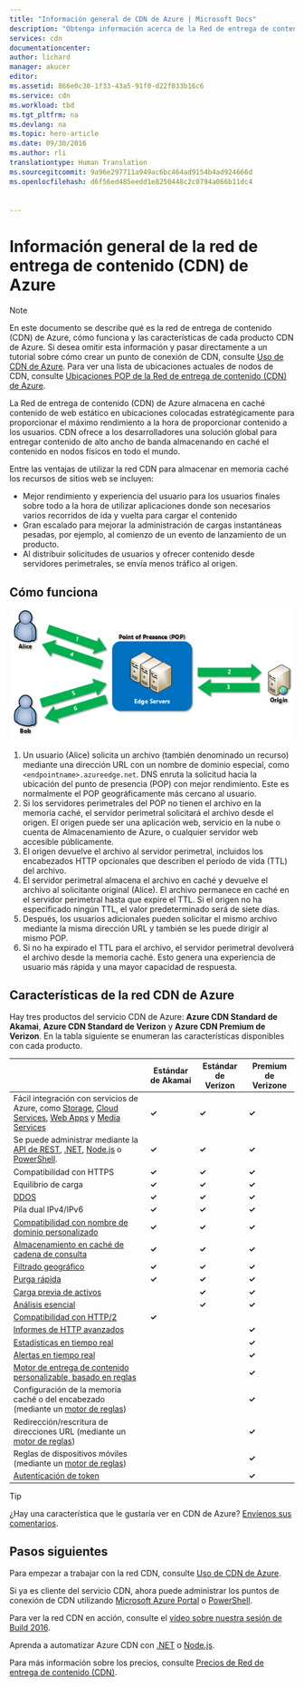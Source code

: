 ```yaml
---
title: "Información general de CDN de Azure | Microsoft Docs"
description: "Obtenga información acerca de la Red de entrega de contenido (CDN) de Azure y de cómo usarla para ofrecer contenido con alto ancho de banda mediante el almacenamiento en caché de blobs y contenidos estáticos."
services: cdn
documentationcenter: 
author: lichard
manager: akucer
editor: 
ms.assetid: 866e0c30-1f33-43a5-91f0-d22f033b16c6
ms.service: cdn
ms.workload: tbd
ms.tgt_pltfrm: na
ms.devlang: na
ms.topic: hero-article
ms.date: 09/30/2016
ms.author: rli
translationtype: Human Translation
ms.sourcegitcommit: 9a96e297711a949ac6bc464ad9154b4ad924666d
ms.openlocfilehash: d6f56ed485eedd1e8250448c2c0794a066b11dc4


---
```

# <a name="overview-of-the-azure-content-delivery-network-cdn"></a>Información general de la red de entrega de contenido (CDN) de Azure
> [!NOTE]
> En este documento se describe qué es la red de entrega de contenido (CDN) de Azure, cómo funciona y las características de cada producto CDN de Azure.  Si desea omitir esta información y pasar directamente a un tutorial sobre cómo crear un punto de conexión de CDN, consulte [Uso de CDN de Azure](cdn-create-new-endpoint.md).  Para ver una lista de ubicaciones actuales de nodos de CDN, consulte [Ubicaciones POP de la Red de entrega de contenido (CDN) de Azure](cdn-pop-locations.md).
> 
> 

La Red de entrega de contenido (CDN) de Azure almacena en caché contenido de web estático en ubicaciones colocadas estratégicamente para proporcionar el máximo rendimiento a la hora de proporcionar contenido a los usuarios.  CDN ofrece a los desarrolladores una solución global para entregar contenido de alto ancho de banda almacenando en caché el contenido en nodos físicos en todo el mundo. 

Entre las ventajas de utilizar la red CDN para almacenar en memoria caché los recursos de sitios web se incluyen:

* Mejor rendimiento y experiencia del usuario para los usuarios finales sobre todo a la hora de utilizar aplicaciones donde son necesarios varios recorridos de ida y vuelta para cargar el contenido
* Gran escalado para mejorar la administración de cargas instantáneas pesadas, por ejemplo, al comienzo de un evento de lanzamiento de un producto.
* Al distribuir solicitudes de usuarios y ofrecer contenido desde servidores perimetrales, se envía menos tráfico al origen.

## <a name="how-it-works"></a>Cómo funciona
![Información general de la red CDN](./media/cdn-overview/cdn-overview.png)

1. Un usuario (Alice) solicita un archivo (también denominado un recurso) mediante una dirección URL con un nombre de dominio especial, como `<endpointname>.azureedge.net`.  DNS enruta la solicitud hacia la ubicación del punto de presencia (POP) con mejor rendimiento.  Este es normalmente el POP geográficamente más cercano al usuario.
2. Si los servidores perimetrales del POP no tienen el archivo en la memoria caché, el servidor perimetral solicitará el archivo desde el origen.  El origen puede ser una aplicación web, servicio en la nube o cuenta de Almacenamiento de Azure, o cualquier servidor web accesible públicamente.
3. El origen devuelve el archivo al servidor perimetral, incluidos los encabezados HTTP opcionales que describen el período de vida (TTL) del archivo.
4. El servidor perimetral almacena el archivo en caché y devuelve el archivo al solicitante original (Alice).  El archivo permanece en caché en el servidor perimetral hasta que expire el TTL.  Si el origen no ha especificado ningún TTL, el valor predeterminado será de siete días.
5. Después, los usuarios adicionales pueden solicitar el mismo archivo mediante la misma dirección URL y también se les puede dirigir al mismo POP.
6. Si no ha expirado el TTL para el archivo, el servidor perimetral devolverá el archivo desde la memoria caché.  Esto genera una experiencia de usuario más rápida y una mayor capacidad de respuesta.

## <a name="azure-cdn-features"></a>Características de la red CDN de Azure
Hay tres productos del servicio CDN de Azure: **Azure CDN Standard de Akamai**, **Azure CDN Standard de Verizon** y **Azure CDN Premium de Verizon**.  En la tabla siguiente se enumeran las características disponibles con cada producto.

|  | Estándar de Akamai | Estándar de Verizon | Premium de Verizone |
| --- | --- | --- | --- |
| Fácil integración con servicios de Azure, como [Storage](cdn-create-a-storage-account-with-cdn.md), [Cloud Services](cdn-cloud-service-with-cdn.md), [Web Apps](../app-service-web/cdn-websites-with-cdn.md) y [Media Services](../media-services/media-services-portal-manage-streaming-endpoints.md) |**&#x2713;** |**&#x2713;** |**&#x2713;** |
| Se puede administrar mediante la [API de REST](https://msdn.microsoft.com/library/mt634456.aspx), [.NET](cdn-app-dev-net.md), [Node.js](cdn-app-dev-node.md) o [PowerShell](cdn-manage-powershell.md). |**&#x2713;** |**&#x2713;** |**&#x2713;** |
| Compatibilidad con HTTPS |**&#x2713;** |**&#x2713;** |**&#x2713;** |
| Equilibrio de carga |**&#x2713;** |**&#x2713;** |**&#x2713;** |
| [DDOS](https://www.us-cert.gov/ncas/tips/ST04-015)  |**&#x2713;** |**&#x2713;** |**&#x2713;** |
| Pila dual IPv4/IPv6 |**&#x2713;** |**&#x2713;** |**&#x2713;** |
| [Compatibilidad con nombre de dominio personalizado](cdn-map-content-to-custom-domain.md) |**&#x2713;** |**&#x2713;** |**&#x2713;** |
| [Almacenamiento en caché de cadena de consulta](cdn-query-string.md) |**&#x2713;** |**&#x2713;** |**&#x2713;** |
| [Filtrado geográfico](cdn-restrict-access-by-country.md) |**&#x2713;** |**&#x2713;** |**&#x2713;** |
| [Purga rápida](cdn-purge-endpoint.md) |**&#x2713;** |**&#x2713;** |**&#x2713;** |
| [Carga previa de activos](cdn-preload-endpoint.md) | |**&#x2713;** |**&#x2713;** |
| [Análisis esencial](cdn-analyze-usage-patterns.md) | |**&#x2713;** |**&#x2713;** |
| [Compatibilidad con HTTP/2](https://msdn.microsoft.com/library/mt762901.aspx) |**&#x2713;** | | |
| [Informes de HTTP avanzados](cdn-advanced-http-reports.md) | | |**&#x2713;** |
| [Estadísticas en tiempo real](cdn-real-time-stats.md) | | |**&#x2713;** |
| [Alertas en tiempo real](cdn-real-time-alerts.md) | | |**&#x2713;** |
| [Motor de entrega de contenido personalizable, basado en reglas](cdn-rules-engine.md) | | |**&#x2713;** |
| Configuración de la memoria caché o del encabezado (mediante un [motor de reglas](cdn-rules-engine.md)) | | |**&#x2713;** |
| Redirección/rescritura de direcciones URL (mediante un [motor de reglas](cdn-rules-engine.md)) | | |**&#x2713;** |
| Reglas de dispositivos móviles (mediante un [motor de reglas](cdn-rules-engine.md)) | | |**&#x2713;** |
| [Autenticación de token](cdn-token-auth.md)|  |  |**&#x2713;**| 


> [!TIP]
> ¿Hay una característica que le gustaría ver en CDN de Azure?  [Envíenos sus comentarios](https://feedback.azure.com/forums/169397-cdn). 
> 
> 

## <a name="next-steps"></a>Pasos siguientes
Para empezar a trabajar con la red CDN, consulte [Uso de CDN de Azure](cdn-create-new-endpoint.md).

Si ya es cliente del servicio CDN, ahora puede administrar los puntos de conexión de CDN utilizando [Microsoft Azure Portal](https://portal.azure.com) o [PowerShell](cdn-manage-powershell.md).

Para ver la red CDN en acción, consulte el [vídeo sobre nuestra sesión de Build 2016](https://azure.microsoft.com/documentation/videos/build-2016-leveraging-the-new-azure-cdn-apis-to-build-wicked-fast-applications/).

Aprenda a automatizar Azure CDN con [.NET](cdn-app-dev-net.md) o [Node.js](cdn-app-dev-node.md).

Para más información sobre los precios, consulte [Precios de Red de entrega de contenido (CDN)](https://azure.microsoft.com/pricing/details/cdn/).




<!--HONumber=Nov16_HO3-->


